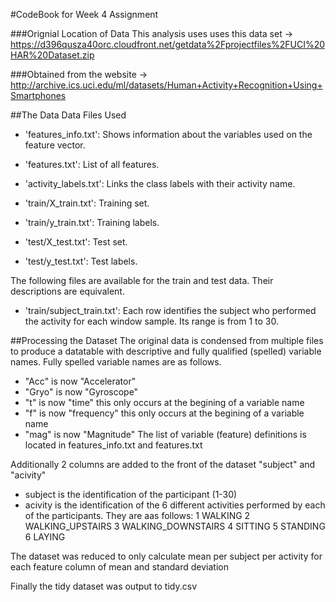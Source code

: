 #CodeBook for Week 4 Assignment

###Orignial Location of Data
This analysis uses uses this data set -> https://d396qusza40orc.cloudfront.net/getdata%2Fprojectfiles%2FUCI%20HAR%20Dataset.zip

###Obtained from the website -> http://archive.ics.uci.edu/ml/datasets/Human+Activity+Recognition+Using+Smartphones



##The Data 
Data Files Used
- 'features_info.txt': Shows information about the variables used on the feature vector.

- 'features.txt': List of all features.

- 'activity_labels.txt': Links the class labels with their activity name.

- 'train/X_train.txt': Training set.

- 'train/y_train.txt': Training labels.

- 'test/X_test.txt': Test set.

- 'test/y_test.txt': Test labels.

The following files are available for the train and test data. Their descriptions are equivalent. 

- 'train/subject_train.txt': Each row identifies the subject who performed the activity for each window sample. Its range is from 1 to 30. 


##Processing the Dataset
The original data is condensed from multiple files to produce a datatable with descriptive and fully qualified (spelled) variable names. 
Fully spelled variable names are as follows. 
* "Acc" is now "Accelerator"
* "Gryo" is now "Gyroscope"
* "t" is now "time" this only occurs at the begining of a variable name
* "f" is now "frequency" this only occurs at the begining of a variable name
* "mag" is now "Magnitude"
The list of variable (feature) definitions is located in features_info.txt and features.txt

Additionally 2 columns are added to the front of the dataset "subject" and "acivity"
* subject is the identification of the participant (1-30)
* acivity is the identification of the 6 different activities performed by each of the participants. They are aas follows:
    1 WALKING
    2 WALKING_UPSTAIRS
    3 WALKING_DOWNSTAIRS
    4 SITTING
    5 STANDING
    6 LAYING

The dataset was reduced to only calculate mean per subject per activity for each feature column of mean and standard deviation

Finally the tidy dataset was output to tidy.csv



